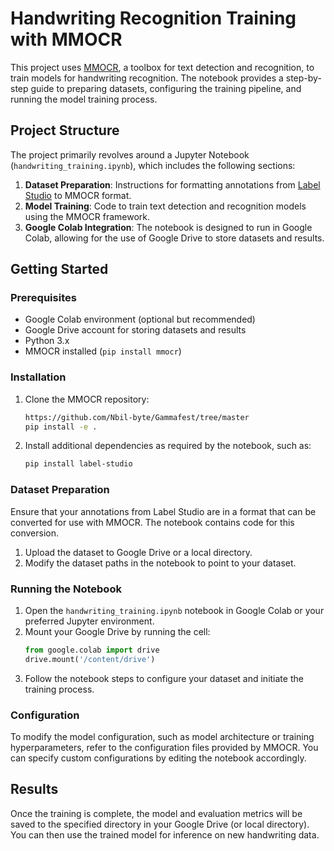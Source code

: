 
# Handwriting Recognition Training with MMOCR

This project uses [MMOCR](https://github.com/open-mmlab/mmocr), a toolbox for text detection and recognition, to train models for handwriting recognition. The notebook provides a step-by-step guide to preparing datasets, configuring the training pipeline, and running the model training process.

## Project Structure

The project primarily revolves around a Jupyter Notebook (`handwriting_training.ipynb`), which includes the following sections:

1. **Dataset Preparation**: Instructions for formatting annotations from [Label Studio](https://labelstud.io/) to MMOCR format.
2. **Model Training**: Code to train text detection and recognition models using the MMOCR framework.
3. **Google Colab Integration**: The notebook is designed to run in Google Colab, allowing for the use of Google Drive to store datasets and results.

## Getting Started

### Prerequisites

- Google Colab environment (optional but recommended)
- Google Drive account for storing datasets and results
- Python 3.x
- MMOCR installed (`pip install mmocr`)

### Installation

1. Clone the MMOCR repository:
   ```bash
   https://github.com/Nbil-byte/Gammafest/tree/master
   pip install -e .
   ```

2. Install additional dependencies as required by the notebook, such as:
   ```bash
   pip install label-studio
   ```

### Dataset Preparation

Ensure that your annotations from Label Studio are in a format that can be converted for use with MMOCR. The notebook contains code for this conversion.

1. Upload the dataset to Google Drive or a local directory.
2. Modify the dataset paths in the notebook to point to your dataset.

### Running the Notebook

1. Open the `handwriting_training.ipynb` notebook in Google Colab or your preferred Jupyter environment.
2. Mount your Google Drive by running the cell:
   ```python
   from google.colab import drive
   drive.mount('/content/drive')
   ```
3. Follow the notebook steps to configure your dataset and initiate the training process.

### Configuration

To modify the model configuration, such as model architecture or training hyperparameters, refer to the configuration files provided by MMOCR. You can specify custom configurations by editing the notebook accordingly.

## Results

Once the training is complete, the model and evaluation metrics will be saved to the specified directory in your Google Drive (or local directory). You can then use the trained model for inference on new handwriting data.

